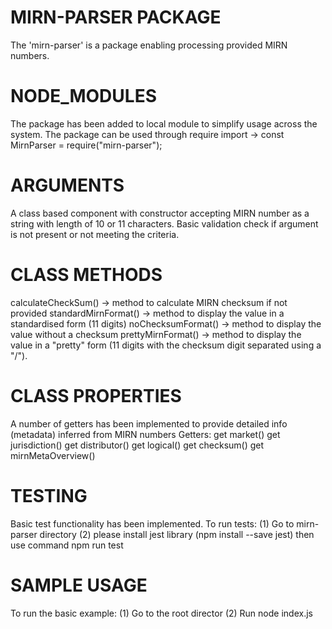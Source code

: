 # MIRN-PARSER PACKAGE
The 'mirn-parser' is a package enabling processing provided MIRN numbers.

# NODE_MODULES
The package has been added to local module to simplify usage across the system.
The package can be used through require import -> const MirnParser = require("mirn-parser");

# ARGUMENTS
A class based component with constructor accepting MIRN number as a string with length of 10 or 11 characters.
Basic validation check if argument is not present or not meeting the criteria.

# CLASS METHODS
calculateCheckSum() -> method to calculate MIRN checksum if not provided
standardMirnFormat() -> method to display the value in a standardised form (11 digits)
noChecksumFormat() -> method to display the value without a checksum
prettyMirnFormat() -> method to display the value in a "pretty" form (11 digits with the checksum digit separated using a "/").

# CLASS PROPERTIES
A number of getters has been implemented to provide detailed info (metadata) inferred from MIRN numbers
Getters:
    get market()
    get jurisdiction()
    get distributor()
    get logical()
    get checksum()
    get mirnMetaOverview()

# TESTING
Basic test functionality has been implemented.
To run tests:
(1) Go to mirn-parser directory
(2) please install jest library (npm install --save jest) then use command npm run test

# SAMPLE USAGE
To run the basic example:
(1) Go to the root director
(2) Run node index.js


